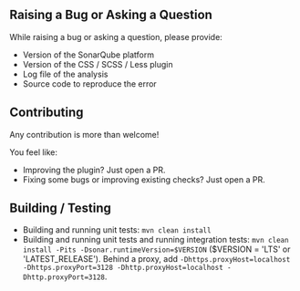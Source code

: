 ## Raising a Bug or Asking a Question
While raising a bug or asking a question, please provide:
* Version of the SonarQube platform
* Version of the CSS / SCSS / Less plugin
* Log file of the analysis
* Source code to reproduce the error

## Contributing
Any contribution is more than welcome!
 
You feel like:
* Improving the plugin? Just open a PR.
* Fixing some bugs or improving existing checks? Just open a PR.

## Building / Testing
* Building and running unit tests: `mvn clean install`
* Building and running unit tests and running integration tests: `mvn clean install -Pits -Dsonar.runtimeVersion=$VERSION` ($VERSION = 'LTS' or 'LATEST_RELEASE'). Behind a proxy, add `-Dhttps.proxyHost=localhost -Dhttps.proxyPort=3128 -Dhttp.proxyHost=localhost -Dhttp.proxyPort=3128`.
